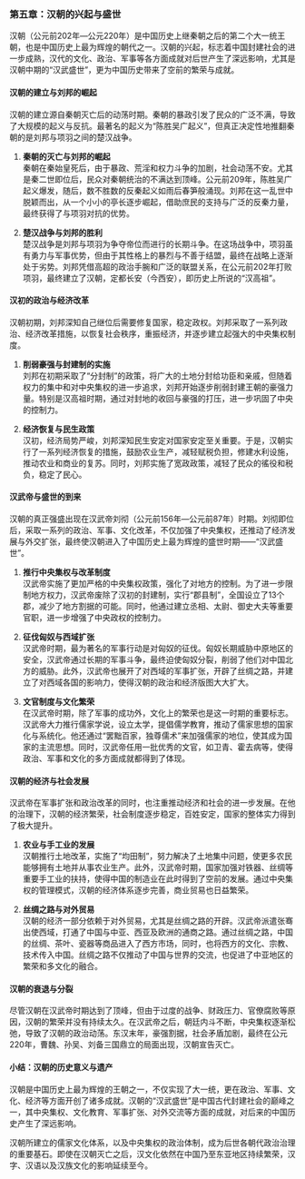 ### 第五章：汉朝的兴起与盛世

汉朝（公元前202年—公元220年）是中国历史上继秦朝之后的第二个大一统王朝，也是中国历史上最为辉煌的朝代之一。汉朝的兴起，标志着中国封建社会的进一步成熟，汉代的文化、政治、军事等各方面成就对后世产生了深远影响，尤其是汉朝中期的“汉武盛世”，更为中国历史带来了空前的繁荣与成就。

#### 汉朝的建立与刘邦的崛起

汉朝的建立源自秦朝灭亡后的动荡时期。秦朝的暴政引发了民众的广泛不满，导致了大规模的起义与反抗。最著名的起义为“陈胜吴广起义”，但真正决定性地推翻秦朝的是刘邦与项羽之间的楚汉战争。

1. **秦朝的灭亡与刘邦的崛起**  
秦朝在秦始皇死后，由于暴政、荒淫和权力斗争的加剧，社会动荡不安。尤其是秦二世即位后，民众对秦朝统治的不满达到顶峰。公元前209年，陈胜吴广起义爆发，随后，数不胜数的反秦起义如雨后春笋般涌现。刘邦在这一乱世中脱颖而出，从一个小小的亭长逐步崛起，借助庶民的支持与广泛的反秦力量，最终获得了与项羽对抗的优势。

2. **楚汉战争与刘邦的胜利**  
楚汉战争是刘邦与项羽为争夺帝位而进行的长期斗争。在这场战争中，项羽虽有勇力与军事优势，但由于其性格上的暴烈与不善于结盟，最终在战略上逐渐处于劣势。刘邦凭借高超的政治手腕和广泛的联盟关系，在公元前202年打败项羽，最终建立了汉朝，定都长安（今西安），即历史上所说的“汉高祖”。

#### 汉初的政治与经济改革

汉朝初期，刘邦深知自己继位后需要修复国家，稳定政权。刘邦采取了一系列政治、经济改革措施，以恢复社会秩序，重振经济，并逐步建立起强大的中央集权制度。

1. **削弱豪强与封建制的实施**  
刘邦在初期采取了“分封制”的政策，将广大的土地分封给功臣和亲戚，但随着权力的集中和对中央集权的进一步追求，刘邦开始逐步削弱封建王朝的豪强力量。特别是汉高祖时期，通过对封地的收回与豪强的打压，进一步巩固了中央的控制力。

2. **经济恢复与民生政策**  
汉初，经济局势严峻，刘邦深知民生安定对国家安定至关重要。于是，汉朝实行了一系列经济恢复的措施，鼓励农业生产，减轻赋税负担，修建水利设施，推动农业和商业的复苏。同时，刘邦实施了宽政政策，减轻了民众的徭役和税负，稳定了民心。

#### 汉武帝与盛世的到来

汉朝的真正强盛出现在汉武帝刘彻（公元前156年—公元前87年）时期。刘彻即位后，采取一系列的政治、军事、文化改革，不仅加强了中央集权，还推动了经济发展与外交扩张，最终使汉朝进入了中国历史上最为辉煌的盛世时期——“汉武盛世”。

1. **推行中央集权与改革制度**  
汉武帝实施了更加严格的中央集权政策，强化了对地方的控制。为了进一步限制地方权力，汉武帝废除了汉初的封建制，实行“郡县制”，全国设立了13个郡，减少了地方割据的可能。同时，他通过建立丞相、太尉、御史大夫等重要官职，进一步增强了中央政权的控制力。

2. **征伐匈奴与西域扩张**  
汉武帝时期，最为著名的军事行动是对匈奴的征伐。匈奴长期威胁中原地区的安全，汉武帝通过长期的军事斗争，最终迫使匈奴分裂，削弱了他们对中国北方的威胁。此外，汉武帝也展开了对西域的军事扩张，开辟了丝绸之路，并建立了对西域各国的影响力，使得汉朝的政治和经济版图大大扩大。

3. **文官制度与文化繁荣**  
在汉武帝时期，除了军事的成功外，文化上的繁荣也是这一时期的重要标志。汉武帝大力推行儒家学说，设立太学，提倡儒学教育，推动了儒家思想的国家化与系统化。他还通过“罢黜百家，独尊儒术”来加强儒家的地位，使其成为国家的主流思想。同时，汉武帝任用一批优秀的文官，如卫青、霍去病等，使得政治、军事和文化的多方面成就都得到了体现。

#### 汉朝的经济与社会发展

汉武帝在军事扩张和政治改革的同时，也注重推动经济和社会的进一步发展。在他的治理下，汉朝的经济繁荣，社会制度逐步稳定，百姓安定，国家的整体实力得到了极大提升。

1. **农业与手工业的发展**  
汉朝推行土地改革，实施了“均田制”，努力解决了土地集中问题，使更多农民能够拥有土地并从事农业生产。此外，汉武帝时期，国家加强对铁器、丝绸等重要手工业的扶持，使得中国的制造业在此时得到了空前的发展。通过中央集权的管理模式，汉朝的经济体系逐步完善，商业贸易也日益繁荣。

2. **丝绸之路与对外贸易**  
汉朝的经济一部分依赖于对外贸易，尤其是丝绸之路的开辟。汉武帝派遣张骞出使西域，打通了中国与中亚、西亚及欧洲的通商之路。通过丝绸之路，中国的丝绸、茶叶、瓷器等商品进入了西方市场，同时，也将西方的文化、宗教、技术传入中国。丝绸之路不仅推动了中国与世界的交流，也促进了中亚地区的繁荣和多文化的融合。

#### 汉朝的衰退与分裂

尽管汉朝在汉武帝时期达到了顶峰，但由于过度的战争、财政压力、官僚腐败等原因，汉朝的繁荣并没有持续太久。在汉武帝之后，朝廷内斗不断，中央集权逐渐松弛，导致了汉朝的政治动荡。东汉末年，豪强割据，社会矛盾加剧，最终在公元220年，曹魏、孙吴、刘备三国鼎立的局面出现，汉朝宣告灭亡。

#### 小结：汉朝的历史意义与遗产

汉朝是中国历史上最为辉煌的王朝之一，不仅实现了大一统，更在政治、军事、文化、经济等方面开创了诸多成就。汉朝的“汉武盛世”是中国古代封建社会的巅峰之一，其中央集权、文化教育、军事扩张、对外交流等方面的成就，对后来的中国历史产生了深远影响。

汉朝所建立的儒家文化体系，以及中央集权的政治体制，成为后世各朝代政治治理的重要基石。即使在汉朝灭亡之后，汉文化依然在中国乃至东亚地区持续繁荣，汉字、汉语以及汉族文化的影响延续至今。
